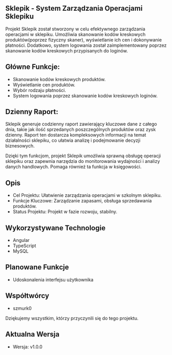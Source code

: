 ## Sklepik - System Zarządzania Operacjami Sklepiku

Projekt Sklepik został stworzony w celu efektywnego zarządzania operacjami w sklepiku. Umożliwia skanowanie kodów kreskowych produktów(poprzez fizyczny skaner), wyświetlanie ich cen i dokonywanie płatności. Dodatkowo, system logowania został zaimplementowany poprzez skanowanie kodów kreskowych przypisanych do loginów.

## Główne Funkcje:

- Skanowanie kodów kreskowych produktów.
- Wyświetlanie cen produktów.
- Wybór rodzaju płatności.
- System logowania poprzez skanowanie kodów kreskowych loginów.

## Dzienny Raport:

Sklepik generuje codzienny raport zawierający kluczowe dane z całego dnia, takie jak ilość sprzedanych poszczególnych produktów oraz zysk dzienny. Raport ten dostarcza kompleksowych informacji na temat działalności sklepiku, co ułatwia analizę i podejmowanie decyzji biznesowych.

Dzięki tym funkcjom, projekt Sklepik umożliwia sprawną obsługę operacji sklepiku oraz zapewnia narzędzia do monitorowania wydajności i analizy danych handlowych. Pomaga również ta funkcja w księgowości.


## Opis

- Cel Projektu: Ułatwienie zarządzania operacjami w szkolnym sklepiku.
- Funkcje Kluczowe: Zarządzanie zapasami, obsługa sprzedawania produktów.
- Status Projektu: Projekt w fazie rozwoju, stabilny.


## Wykorzystywane Technologie

- Angular
- TypeScript
- MySQL


## Planowane Funkcje

- Udoskonalenia interfejsu użytkownika


## Współtwórcy
- szmurk0

Dziękujemy wszystkim, którzy przyczynili się do tego projektu.


## Aktualna Wersja

- Wersja: v1.0.0
